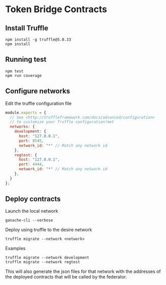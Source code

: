 # Token Bridge Contracts

## Install Truffle

```
npm install -g truffle@5.0.33
npm install
```

## Running test

```
npm test
npm run coverage
```

## Configure networks

Edit the truffle configuration file

```js
module.exports = {
  // See <http://truffleframework.com/docs/advanced/configuration>
  // to customize your Truffle configuration!met
  networks: {
    development: {
      host: "127.0.0.1",
      port: 8545,
      network_id: "*" // Match any network id
    },
    regtest: {
      host: "127.0.0.1",
      port: 4444,
      network_id: "*" // Match any network id
    },
  }
};
```

## Deploy contracts

Launch the local network

```
ganache-cli --verbose
```

Deploy using truffle to the desire network
```
truffle migrate --network <network>
```

Examples
```
truffle migrate --network development
truffle migrate --network regtest
```

This will also generate the json files for that network with the addresses of the deployed contracts that will be called by the federator.







